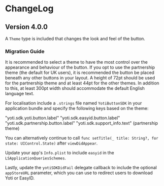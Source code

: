 # ChangeLog

## Version 4.0.0

A `Theme` type is included that changes the look and feel of the button.

### Migration Guide
It is recommended to select a theme to have the most control over the appearance and behaviour of the button.
If you opt to use the partnership theme (the default for UK users), it is recommended the button be placed beneath any other buttons in your layout.
A height of 72pt should be used for the partnership theme and at least 44pt for the other themes.
In addition to this, at least 300pt width should accommodate the default English language text.

For localisation include a `.strings` file named `YotiButtonSDK` in your application bundle and specify the following keys based on the theme:

"yoti.sdk.yoti.button.label"
"yoti.sdk.easyid.button.label"
"yoti.sdk.partnership.button.label"
"yoti.sdk.support_info.text" (partnership theme)

You can alternatively continue to call `func setTitle(_ title: String?, for state: UIControl.State)` after `viewDidAppear`.

Update your app's `Info.plist` to include `easyid` in the `LSApplicationQueriesSchemes`.

Lastly, update the `yotiSDKDidFail` delegate callback to include the optional `appStoreURL` parameter, which you can use to redirect users to download Yoti or EasyID.
